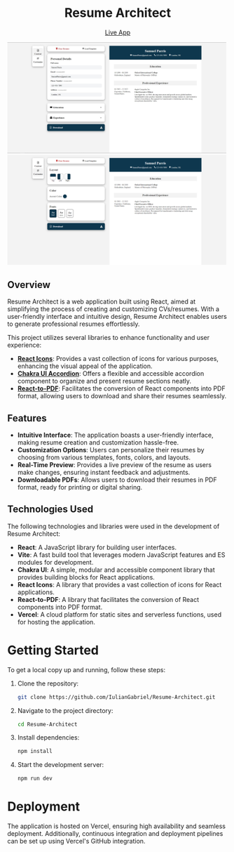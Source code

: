 <h1 align="center">Resume Architect</h1>
</span>
<p align="center">
  <a href="https://resume-architect-gamma.vercel.app" style="display:inline-block;">Live App</a>
</p>

<span>
<img src="src/assets/firstPhoto.jpg" alt="resume-architect" width="500">
<img src="src/assets/secondPhoto.jpg" alt="resume-architect" width="500">


## Overview

Resume Architect is a web application built using React, aimed at simplifying the process of creating and customizing CVs/resumes. With a user-friendly interface and intuitive design, Resume Architect enables users to generate professional resumes effortlessly.

This project utilizes several libraries to enhance functionality and user experience:

- **[React Icons](https://www.npmjs.com/package/react-icons)**: Provides a vast collection of icons for various purposes, enhancing the visual appeal of the application.
- **[Chakra UI Accordion](https://www.npmjs.com/package/@chakra-ui/accordion?activeTab=readme)**: Offers a flexible and accessible accordion component to organize and present resume sections neatly.
- **[React-to-PDF](https://www.npmjs.com/package/react-to-pdf)**: Facilitates the conversion of React components into PDF format, allowing users to download and share their resumes seamlessly.

## Features

- **Intuitive Interface**: The application boasts a user-friendly interface, making resume creation and customization hassle-free.
- **Customization Options**: Users can personalize their resumes by choosing from various templates, fonts, colors, and layouts.
- **Real-Time Preview**: Provides a live preview of the resume as users make changes, ensuring instant feedback and adjustments.
- **Downloadable PDFs**: Allows users to download their resumes in PDF format, ready for printing or digital sharing.

## Technologies Used

The following technologies and libraries were used in the development of Resume Architect:

- **React**: A JavaScript library for building user interfaces.
- **Vite**: A fast build tool that leverages modern JavaScript features and ES modules for development.
- **Chakra UI**: A simple, modular and accessible component library that provides building blocks for React applications.
- **React Icons**: A library that provides a vast collection of icons for React applications.
- **React-to-PDF**: A library that facilitates the conversion of React components into PDF format.
- **Vercel**: A cloud platform for static sites and serverless functions, used for hosting the application.

# Getting Started

To get a local copy up and running, follow these steps:

1. Clone the repository:
    ```bash
    git clone https://github.com/IulianGabriel/Resume-Architect.git
    ```

2. Navigate to the project directory:
    ```bash
    cd Resume-Architect
    ```

3. Install dependencies:
    ```bash
    npm install
    ```

4. Start the development server:
    ```bash
    npm run dev
    ```
    
# Deployment

The application is hosted on Vercel, ensuring high availability and seamless deployment. Additionally, continuous integration and deployment pipelines can be set up using Vercel's GitHub integration.
